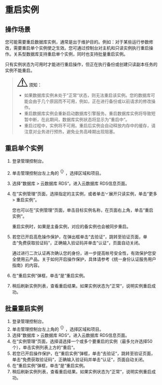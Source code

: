 # 重启实例<a name="zh-cn_topic_pg_0031146654"></a>

## 操作场景<a name="zh-cn_topic_0031146654_section11160182171227"></a>

您可能需要重启数据库实例，通常是出于维护目的。例如：对于某些运行参数修改，需要重启单个实例使之生效。您可通过控制台对主机和只读实例执行重启操作。关系型数据库支持重启单个实例，同时也支持批量重启实例。

只有实例状态为可用时才能进行重启操作，但正在执行备份或创建只读副本任务的实例不能重启。

>![](public_sys-resources/icon-notice.gif) **须知：**   
>-   如果数据库实例未处于“正常“状态，则无法重启该实例。您的数据库可能会由于几个原因而不可用，例如，正在进行备份或以前请求的修改操作。  
>-   重启数据库实例会重新启动数据库引擎服务。重启数据库实例将导致短暂中断，在此期间，数据库实例状态将显示为“重启中“。  
>-   重启过程中，实例将不可用。重启后实例会自动释放内存中的缓存，请注意对业务进行预热，避免业务高峰期出现阻塞。  

## 重启单个实例<a name="zh-cn_topic_0031146654_s22e3edfb1cdd4405b64cad650a1cf9a0"></a>

1.  登录管理控制台。
2.  单击管理控制台左上角的![](figures/Region灰色图标.png)，选择区域和项目。
3.  选择“数据库  \>  云数据库 RDS“。进入云数据库 RDS信息页面。
4.  在“实例管理“页面，选择指定的主实例，或者单击![](figures/下拉选择-2.png)展开只读实例，单击“更多  \>  重启实例“。

    您也可以在“实例管理“页面，单击目标实例名称，在页面右上角，单击“重启实例“。

    重启实例时，如果是主备实例，对应的备实例也会被同步重启。

5.  若您已开启高危操作保护，在弹出框单击“去验证“，跳转至验证页面，单击“免费获取验证码“，正确输入验证码并单击“认证“，页面自动关闭。

    通过进行二次认证再次确认您的身份，进一步提高帐号安全性，有效保护您安全使用云产品。关于如何开启操作保护，具体请参考《统一身份认证服务用户指南》的内容。

6.  在“重启实例“弹框，单击“是“重启实例。
7.  稍后刷新实例列表，查看重启结果。如果实例状态为“正常“，说明实例重启成功。

## 批量重启实例<a name="zh-cn_topic_0031146654_section6519192616377"></a>

1.  登录管理控制台。
2.  单击管理控制台左上角的![](figures/Region灰色图标.png)，选择区域和项目。
3.  选择“数据库  \>  云数据库 RDS“。进入云数据库 RDS信息页面。
4.  在“实例管理“页面，选择请选择一个或多个要重启的实例（最多允许选择50个），单击实例列表上方的“重启“。
5.  若您已开启操作保护，在“重启实例“弹框，单击“去验证“，跳转至验证页面，单击“免费获取验证码“，正确输入验证码并单击“认证“，页面自动关闭。
6.  在“重启实例“弹框，单击“是“重启实例。
7.  稍后刷新实例列表，查看重启结果。如果实例状态为“正常“，说明实例重启成功。

